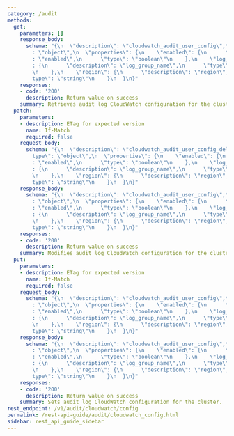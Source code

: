 ```yaml
---
category: /audit
methods:
  get:
    parameters: []
    response_body:
      schema: "{\n  \"description\": \"cloudwatch_audit_user_config\",\n  \"type\"\
        : \"object\",\n  \"properties\": {\n    \"enabled\": {\n      \"description\"\
        : \"enabled\",\n      \"type\": \"boolean\"\n    },\n    \"log_group_name\"\
        : {\n      \"description\": \"log_group_name\",\n      \"type\": \"string\"\
        \n    },\n    \"region\": {\n      \"description\": \"region\",\n      \"\
        type\": \"string\"\n    }\n  }\n}"
    responses:
    - code: '200'
      description: Return value on success
    summary: Retrieves audit log CloudWatch configuration for the cluster.
  patch:
    parameters:
    - description: ETag for expected version
      name: If-Match
      required: false
    request_body:
      schema: "{\n  \"description\": \"cloudwatch_audit_user_config_delta\",\n  \"\
        type\": \"object\",\n  \"properties\": {\n    \"enabled\": {\n      \"description\"\
        : \"enabled\",\n      \"type\": \"boolean\"\n    },\n    \"log_group_name\"\
        : {\n      \"description\": \"log_group_name\",\n      \"type\": \"string\"\
        \n    },\n    \"region\": {\n      \"description\": \"region\",\n      \"\
        type\": \"string\"\n    }\n  }\n}"
    response_body:
      schema: "{\n  \"description\": \"cloudwatch_audit_user_config\",\n  \"type\"\
        : \"object\",\n  \"properties\": {\n    \"enabled\": {\n      \"description\"\
        : \"enabled\",\n      \"type\": \"boolean\"\n    },\n    \"log_group_name\"\
        : {\n      \"description\": \"log_group_name\",\n      \"type\": \"string\"\
        \n    },\n    \"region\": {\n      \"description\": \"region\",\n      \"\
        type\": \"string\"\n    }\n  }\n}"
    responses:
    - code: '200'
      description: Return value on success
    summary: Modifies audit log CloudWatch configuration for the cluster.
  put:
    parameters:
    - description: ETag for expected version
      name: If-Match
      required: false
    request_body:
      schema: "{\n  \"description\": \"cloudwatch_audit_user_config\",\n  \"type\"\
        : \"object\",\n  \"properties\": {\n    \"enabled\": {\n      \"description\"\
        : \"enabled\",\n      \"type\": \"boolean\"\n    },\n    \"log_group_name\"\
        : {\n      \"description\": \"log_group_name\",\n      \"type\": \"string\"\
        \n    },\n    \"region\": {\n      \"description\": \"region\",\n      \"\
        type\": \"string\"\n    }\n  }\n}"
    response_body:
      schema: "{\n  \"description\": \"cloudwatch_audit_user_config\",\n  \"type\"\
        : \"object\",\n  \"properties\": {\n    \"enabled\": {\n      \"description\"\
        : \"enabled\",\n      \"type\": \"boolean\"\n    },\n    \"log_group_name\"\
        : {\n      \"description\": \"log_group_name\",\n      \"type\": \"string\"\
        \n    },\n    \"region\": {\n      \"description\": \"region\",\n      \"\
        type\": \"string\"\n    }\n  }\n}"
    responses:
    - code: '200'
      description: Return value on success
    summary: Sets audit log CloudWatch configuration for the cluster.
rest_endpoint: /v1/audit/cloudwatch/config
permalink: /rest-api-guide/audit/cloudwatch_config.html
sidebar: rest_api_guide_sidebar
---
```

